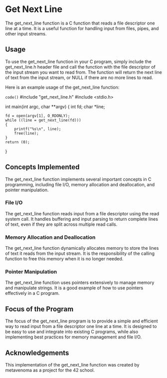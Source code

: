 # Get Next Line

The get_next_line function is a C function that reads a file descriptor one line at a time. It is a useful function for handling input from files, pipes, and other input streams.
## Usage

To use the get_next_line function in your C program, simply include the get_next_line.h header file and call the function with the file descriptor of the input stream you want to read from. The function will return the next line of text from the input stream, or NULL if there are no more lines to read.

Here is an example usage of the get_next_line function:


`code()`
#include "get_next_line.h"
#include <stdio.h>

int main(int argc, char **argv)
{
    int fd;
    char *line;

    fd = open(argv[1], O_RDONLY);
    while ((line = get_next_line(fd)))
    {
        printf("%s\n", line);
        free(line);
    }
    return (0);
}

## Concepts Implemented

The get_next_line function implements several important concepts in C programming, including file I/O, memory allocation and deallocation, and pointer manipulation.
### File I/O

The get_next_line function reads input from a file descriptor using the read system call. It handles buffering and input parsing to return complete lines of text, even if they are split across multiple read calls.
### Memory Allocation and Deallocation

The get_next_line function dynamically allocates memory to store the lines of text it reads from the input stream. It is the responsibility of the calling function to free this memory when it is no longer needed.
### Pointer Manipulation

The get_next_line function uses pointers extensively to manage memory and manipulate strings. It is a good example of how to use pointers effectively in a C program.
## Focus of the Program

The focus of the get_next_line program is to provide a simple and efficient way to read input from a file descriptor one line at a time. It is designed to be easy to use and integrate into existing C programs, while also implementing best practices for memory management and file I/O.
## Acknowledgements

This implementation of the get_next_line function was created by metavenoma as a project for the 42 school.
